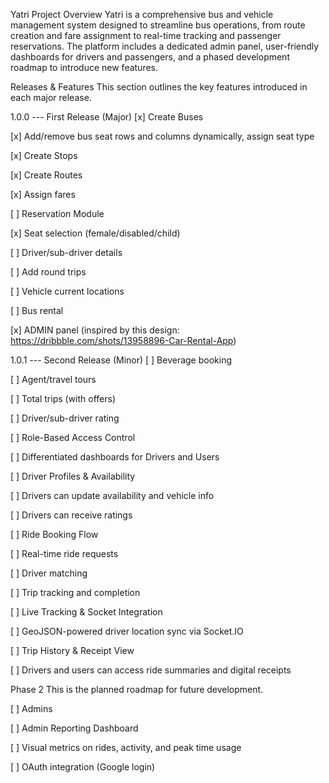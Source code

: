 Yatri
Project Overview
Yatri is a comprehensive bus and vehicle management system designed to streamline bus operations, from route creation and fare assignment to real-time tracking and passenger reservations. The platform includes a dedicated admin panel, user-friendly dashboards for drivers and passengers, and a phased development roadmap to introduce new features.

Releases & Features
This section outlines the key features introduced in each major release.

1.0.0 --- First Release (Major)
[x] Create Buses

[x] Add/remove bus seat rows and columns dynamically, assign seat type

[x] Create Stops

[x] Create Routes

[x] Assign fares

[ ] Reservation Module

[x] Seat selection (female/disabled/child)

[ ] Driver/sub-driver details

[ ] Add round trips

[ ] Vehicle current locations

[ ] Bus rental

[x] ADMIN panel (inspired by this design: https://dribbble.com/shots/13958896-Car-Rental-App)

1.0.1 --- Second Release (Minor)
[ ] Beverage booking

[ ] Agent/travel tours

[ ] Total trips (with offers)

[ ] Driver/sub-driver rating

[ ] Role-Based Access Control

[ ] Differentiated dashboards for Drivers and Users

[ ] Driver Profiles & Availability

[ ] Drivers can update availability and vehicle info

[ ] Drivers can receive ratings

[ ] Ride Booking Flow

[ ] Real-time ride requests

[ ] Driver matching

[ ] Trip tracking and completion

[ ] Live Tracking & Socket Integration

[ ] GeoJSON-powered driver location sync via Socket.IO

[ ] Trip History & Receipt View

[ ] Drivers and users can access ride summaries and digital receipts

Phase 2
This is the planned roadmap for future development.

[ ] Admins

[ ] Admin Reporting Dashboard

[ ] Visual metrics on rides, activity, and peak time usage

[ ] OAuth integration (Google login)